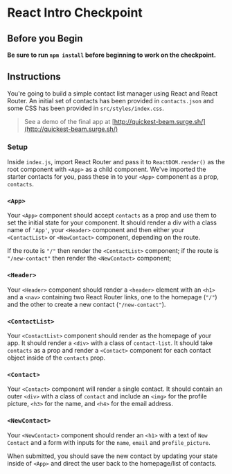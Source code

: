 # React Intro Checkpoint

## Before you Begin

**Be sure to run `npm install` before beginning to work on the checkpoint.**

## Instructions

You're going to build a simple contact list manager using React and React Router. An initial set of contacts has been provided in `contacts.json` and some CSS has been provided in `src/styles/index.css`.

> See a demo of the final app at [http://quickest-beam.surge.sh/](http://quickest-beam.surge.sh/)

### Setup

Inside `index.js`, import React Router and pass it to `ReactDOM.render()` as the root component with `<App>` as a child component. We've imported the starter contacts for you, pass these in to your `<App>` component as a prop, `contacts`.

### `<App>`

Your `<App>` component should accept `contacts` as a prop and use them to set the initial state for your component. It should render a div with a class name of `'App'`, your `<Header>` component and then either your `<ContactList>` or `<NewContact>` component, depending on the route.

If the route is `"/"` then render the `<ContactList>` component; if the route is `"/new-contact"` then render the `<NewContact>` component;

### `<Header>`

Your `<Header>` component should render a `<header>` element with an `<h1>` and a `<nav>` containing two React Router links, one to the homepage (`"/"`) and the other to create a new contact (`"/new-contact"`).

### `<ContactList>`

Your `<ContactList>` component should render as the homepage of your app. It should render a `<div>` with a class of `contact-list`. It should take `contacts` as a prop and render a `<Contact>` component for each contact object inside of the `contacts` prop.

### `<Contact>`

Your `<Contact>` component will render a single contact. It should contain an outer `<div>` with a class of `contact` and include an `<img>` for the profile picture, `<h3>` for the name, and `<h4>` for the email address.

### `<NewContact>`

Your `<NewContact>` component should render an `<h1>` with a text of `New Contact` and a form with inputs for the `name`, `email` and `profile_picture`.

When submitted, you should save the new contact by updating your state inside of `<App>` and direct the user back to the homepage/list of contacts.
